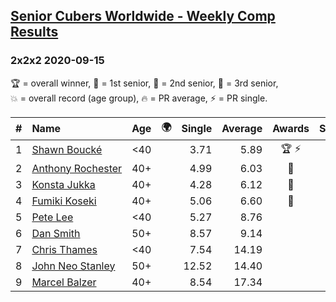 <style>table {white-space: nowrap;}</style>
<link rel="stylesheet" type="text/css" href="/scw-comp/css/flags.css" />

## [Senior Cubers Worldwide - Weekly Comp Results](/scw-comp/results/)
### 2x2x2 2020-09-15

<span style="white-space: nowrap;">🏆 = overall winner</span>, <span style="white-space: nowrap;">🥇 = 1st senior</span>, <span style="white-space: nowrap;">🥈 = 2nd senior</span>, <span style="white-space: nowrap;">🥉 = 3rd senior</span>, <span style="white-space: nowrap;">💥 = overall record (age group)</span>, <span style="white-space: nowrap;">🔥 = PR average</span>, <span style="white-space: nowrap;">⚡ = PR single</span>.

| # | Name | Age | 🌍 | Single | Average | Awards | Solve 1 | Solve 2 | Solve 3 | Solve 4 | Solve 5 | Video |
| :--: | :-- | :--: | :--: | --: | --: | :--: | --: | --: | --: | --: | --: | :-- |
| 1 | [Shawn Boucké](../../persons/shawn_boucke/222.md) | <40 | <i class="flag flag-US" /> | 3.71 | 5.89 | 🏆 ⚡ | 5.78 | 3.71 | 6.48 | 5.40 | 9.17 | [Desktop](https://www.facebook.com/events/3404368289613252/permalink/3406377042745710) / [Mobile](https://m.facebook.com/events/3404368289613252?view=permalink&id=3406377042745710) |
| 2 | [Anthony Rochester](../../persons/anthony_rochester/222.md) | 40+ | <i class="flag flag-AU" /> | 4.99 | 6.03 | 🥇 | 6.54 | 4.99 | 5.41 | 6.14 | 12.34 | [Desktop](https://www.facebook.com/events/3404368289613252/permalink/3414547998595281) / [Mobile](https://m.facebook.com/events/3404368289613252?view=permalink&id=3414547998595281) |
| 3 | [Konsta Jukka](../../persons/konsta_jukka/222.md) | 40+ | <i class="flag flag-FI" /> | 4.28 | 6.12 | 🥈 | 4.28 | 5.83 | 6.32 | 6.83 | 6.22 | [Desktop](https://www.facebook.com/events/3404368289613252/permalink/3422574694459278) / [Mobile](https://m.facebook.com/events/3404368289613252?view=permalink&id=3422574694459278) |
| 4 | [Fumiki Koseki](../../persons/fumiki_koseki/222.md) | 40+ | <i class="flag flag-JP" /> | 5.06 | 6.60 | 🥉 | 5.06 | 8.33 | 6.38 | 6.98 | 6.44 | [Desktop](https://www.facebook.com/events/3404368289613252/permalink/3417651641618250) / [Mobile](https://m.facebook.com/events/3404368289613252?view=permalink&id=3417651641618250) |
| 5 | [Pete Lee](../../persons/pete_lee/222.md) | <40 | <i class="flag flag-GB" /> | 5.27 | 8.76 |  | 7.79 | 5.27 | 12.49 | 8.80 | 9.70 | [Desktop](https://www.facebook.com/events/3404368289613252/permalink/3419396681443746) / [Mobile](https://m.facebook.com/events/3404368289613252?view=permalink&id=3419396681443746) |
| 6 | [Dan Smith](../../persons/dan_smith/222.md) | 50+ | <i class="flag flag-US" /> | 8.57 | 9.14 |  | 12.22 | 9.48 | 8.57 | 8.74 | 9.19 | [Desktop](https://www.facebook.com/events/3404368289613252/permalink/3426779767372104) / [Mobile](https://m.facebook.com/events/3404368289613252?view=permalink&id=3426779767372104) |
| 7 | [Chris Thames](../../persons/chris_thames/222.md) | <40 | <i class="flag flag-US" /> | 7.54 | 14.19 |  | 14.60 | 7.54 | 15.17 | 13.94 | 14.02 | [Desktop](https://www.facebook.com/events/3404368289613252/permalink/3419624914754256) / [Mobile](https://m.facebook.com/events/3404368289613252?view=permalink&id=3419624914754256) |
| 8 | [John Neo Stanley](../../persons/john_neo_stanley/222.md) | 50+ | <i class="flag flag-GB" /> | 12.52 | 14.40 |  | 12.76 | 16.32 | 14.24 | 16.20 | 12.52 | [Desktop](https://www.facebook.com/events/3404368289613252/permalink/3415164035200344) / [Mobile](https://m.facebook.com/events/3404368289613252?view=permalink&id=3415164035200344) |
| 9 | [Marcel Balzer](../../persons/marcel_balzer/222.md) | 40+ | <i class="flag flag-DE" /> | 8.54 | 17.34 |  | 17.56 | 8.54 | 14.50 | 19.95 | 24.55 | [Desktop](https://www.facebook.com/marcel.balzer.9216/videos/10160430383377516) / [Mobile](https://m.facebook.com/marcel.balzer.9216/videos/10160430383377516) |

<!-- Global site tag (gtag.js) - Google Analytics -->
<script async src="https://www.googletagmanager.com/gtag/js?id=UA-86348435-3"></script>
<script>window.dataLayer = window.dataLayer || []; function gtag() {dataLayer.push(arguments);} gtag('js', new Date()); gtag('config', 'UA-86348435-3');</script>
